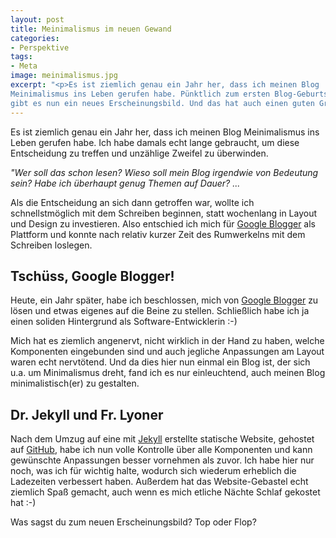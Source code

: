 ```yaml
---
layout: post
title: Meinimalismus im neuen Gewand
categories:
- Perspektive
tags:
- Meta
image: meinimalismus.jpg
excerpt: "<p>Es ist ziemlich genau ein Jahr her, dass ich meinen Blog
Meinimalismus ins Leben gerufen habe. Pünktlich zum ersten Blog-Geburtstag
gibt es nun ein neues Erscheinungsbild. Und das hat auch einen guten Grund.</p>"
---
```


Es ist ziemlich genau ein Jahr her, dass ich meinen Blog Meinimalismus ins
Leben gerufen habe. Ich habe damals echt lange gebraucht, um diese Entscheidung
zu treffen und unzählige Zweifel zu überwinden.

*"Wer soll das schon lesen? Wieso soll mein Blog irgendwie von Bedeutung sein?
Habe ich überhaupt genug Themen auf Dauer? ...*

Als die Entscheidung an sich dann getroffen war, wollte ich
schnellstmöglich mit dem Schreiben beginnen, statt wochenlang in Layout und
Design zu investieren. Also entschied ich mich für
[Google Blogger](https://www.blogger.com/about/?hl=de) als Plattform und
konnte nach relativ kurzer Zeit des Rumwerkelns mit dem Schreiben loslegen.

## Tschüss, Google Blogger!

Heute, ein Jahr später, habe ich beschlossen, mich von
[Google Blogger](https://www.blogger.com/about/?hl=de) zu lösen und etwas
eigenes auf die Beine zu stellen. Schließlich habe ich ja einen soliden
Hintergrund als Software-Entwicklerin :-)

Mich hat es ziemlich angenervt, nicht wirklich in der Hand zu haben, welche
Komponenten eingebunden sind und auch jegliche Anpassungen am Layout waren
echt nervtötend.
Und da dies hier nun einmal ein Blog ist, der sich u.a. um Minimalismus dreht,
fand ich es nur einleuchtend, auch meinen Blog minimalistisch(er) zu gestalten.

## Dr. Jekyll und Fr. Lyoner

Nach dem Umzug auf eine mit [Jekyll](https://jekyllrb.com/) erstellte statische
Website, gehostet auf [GitHub](https://github.com/), habe ich nun volle
Kontrolle über alle Komponenten und kann gewünschte Anpassungen besser
vornehmen als zuvor. Ich habe hier nur noch, was ich für wichtig halte, wodurch
sich wiederum erheblich die Ladezeiten verbessert haben.
Außerdem hat das Website-Gebastel echt ziemlich Spaß gemacht, auch wenn
es mich etliche Nächte Schlaf gekostet hat :-)

Was sagst du zum neuen Erscheinungsbild? Top oder Flop?
